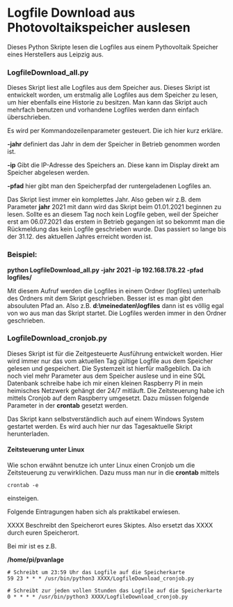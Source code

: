 # Logfile Download aus Photovoltaikspeicher auslesen
Dieses Python Skripte lesen die Logfiles aus einem Pythovoltaik Speicher eines Herstellers aus Leipzig aus.

### LogfileDownload_all.py

Dieses Skript liest alle Logfiles aus dem Speicher aus. Dieses Skript ist entwickelt worden, um erstmalig alle Logfiles aus dem Speicher zu lesen, um hier ebenfalls eine Historie zu besitzen. Man kann das Skript auch mehrfach benutzen und vorhandene Logfiles werden dann einfach überschrieben. 

Es wird per Kommandozeilenparameter gesteuert. Die ich hier kurz erkläre.

**-jahr**
    definiert das Jahr in dem der Speicher in Betrieb genommen worden ist.

**-ip** 
    Gibt die IP-Adresse des Speichers an. Diese kann im Display direkt am Speicher abgelesen werden.

**-pfad**
    hier gibt man den Speicherpfad der runtergeladenen Logfiles an.
    
Das Skript liest immer ein komplettes Jahr. Also geben wir z.B. dem Parameter **jahr** 2021 mit dann wird das Skript
beim 01.01.2021 beginnen zu lesen. Sollte es an diesem Tag noch kein Logfile geben, weil der Speicher erst am 06.07.2021 das erstem in Betrieb gegangen ist so bekommt man die Rückmeldung das kein Logfile geschrieben wurde. Das passiert so lange bis der 31.12. des aktuellen Jahres erreicht worden ist.

### Beispiel:

**python LogfileDownload_all.py -jahr 2021 -ip 192.168.178.22 -pfad logfiles/**

Mit diesem Aufruf werden die Logfiles in einem Ordner (logfiles) unterhalb des Ordners mit dem Skript geschrieben. Besser ist es man gibt den absouluten Pfad an. Also z.B. **d:\meinedaten\logfiles** dann ist es völlig egal von wo aus man das Skript startet. Die Logfiles werden immer in den Ordner geschrieben.



### LogfileDownload_cronjob.py

Dieses Skript ist für die Zeitgesteuerte Ausführung entwickelt worden. Hier wird immer nur das vom aktuellen Tag gültige Logfile aus dem Speicher gelesen und gespeichert. Die Systemzeit ist hierfür maßgeblich. 
Da ich noch viel mehr Parameter aus dem Speicher auslese und in eine SQL Datenbank schreibe habe ich mir einen kleinen Raspberry PI in mein heimisches Netzwerk gehängt der 24/7 mitläuft. Die Zeitsteuerung habe ich mittels Cronjob auf dem Raspberry umgesetzt. Dazu müssen folgende Parameter in der **crontab** gesetzt werden.

Das Skript kann selbstverständlich auch auf einem Windows System gestartet werden. Es wird auch hier nur das Tagesaktuelle Skript herunterladen.

#### Zeitsteuerung unter Linux

Wie schon erwähnt benutze ich unter Linux einen Cronjob um die Zeitsteuerung zu verwirklichen. Dazu muss man nur in die 
**crontab** mittels 

```
crontab -e
```

einsteigen. 

Folgende Eintragungen haben sich als praktikabel erwiesen.

XXXX Beschreibt den Speicherort eures Skiptes. Also ersetzt das XXXX durch euren Speicherort.

Bei mir ist es z.B.

**/home/pi/pvanlage**

```
# Schreibt um 23:59 Uhr das Logfile auf die Speicherkarte
59 23 * * * /usr/bin/python3 XXXX/LogfileDownload_cronjob.py

# Schreibt zur jeden vollen Stunden das Logfile auf die Speicherkarte
0 * * * * /usr/bin/python3 XXXX/LogfileDownload_cronjob.py
```


